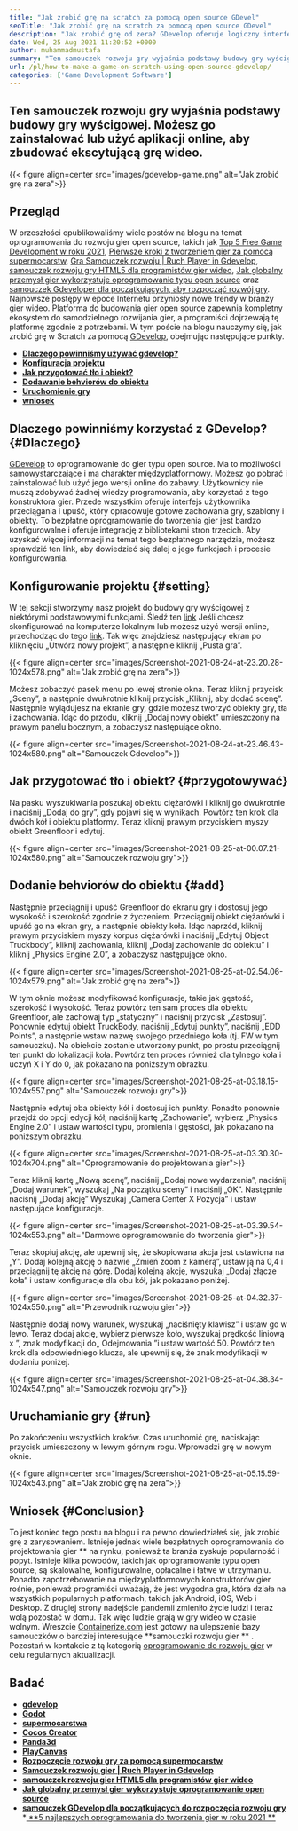 ```yaml
---
title: "Jak zrobić grę na scratch za pomocą open source GDevel" 
seoTitle: "Jak zrobić grę na scratch za pomocą open source GDevel" 
description: "Jak zrobić grę od zera? GDevelop oferuje logiczny interfejs użytkownika wypełniony wieloma komponentami i zachowaniami do tworzenia gier wideo dla sieci, komputerów stacjonarnych, iOS i Androida." 
date: Wed, 25 Aug 2021 11:20:52 +0000
author: muhammadmustafa
summary: "Ten samouczek rozwoju gry wyjaśnia podstawy budowy gry wyścigowej. Możesz go zainstalować lub użyć aplikacji online, aby zbudować ekscytującą grę wideo." 
url: /pl/how-to-make-a-game-on-scratch-using-open-source-gdevelop/
categories: ['Game Development Software']
---
```


## Ten samouczek rozwoju gry wyjaśnia podstawy budowy gry wyścigowej. Możesz go zainstalować lub użyć aplikacji online, aby zbudować ekscytującą grę wideo.

{{< figure align=center src="images/gdevelop-game.png" alt="Jak zrobić grę na zera">}}


## **Przegląd**
W przeszłości opublikowaliśmy wiele postów na blogu na temat oprogramowania do rozwoju gier open source, takich jak [Top 5 Free Game Development w roku 2021][1], [Pierwsze kroki z tworzeniem gier za pomocą supermocarstw][2], [Gra Samouczek rozwoju | Ruch Player in Gdevelop][3], [samouczek rozwoju gry HTML5 dla programistów gier wideo][4], [Jak globalny przemysł gier wykorzystuje oprogramowanie typu open source][5] oraz [samouczek Gdeveloper dla początkujących, aby rozpocząć rozwój gry][6 ]. Najnowsze postępy w epoce Internetu przyniosły nowe trendy w branży gier wideo. Platforma do budowania gier open source zapewnia kompletny ekosystem do samodzielnego rozwijania gier, a programiści dojrzewają tę platformę zgodnie z potrzebami. W tym poście na blogu nauczymy się, jak zrobić grę w Scratch za pomocą [GDevelop][7], obejmując następujące punkty.
  * **[Dlaczego powinniśmy używać gdevelop?][8]**
  * **[Konfiguracja projektu][9]**
  * **[Jak przygotować tło i obiekt?][10]**
  * **[Dodawanie behviorów do obiektu][11]**
  * **[Uruchomienie gry][12]**
  * **[wniosek][13]**

## Dlaczego powinniśmy korzystać z GDevelop?   {#Dlaczego}
[GDevelop][7] to oprogramowanie do gier typu open source. Ma to możliwości samowystarczające i ma charakter międzyplatformowy. Możesz go pobrać i zainstalować lub użyć jego wersji online do zabawy. Użytkownicy nie muszą zdobywać żadnej wiedzy programowania, aby korzystać z tego konstruktora gier. Przede wszystkim oferuje interfejs użytkownika przeciągania i upuść, który opracowuje gotowe zachowania gry, szablony i obiekty. To bezpłatne oprogramowanie do tworzenia gier jest bardzo konfigurowalne i oferuje integrację z bibliotekami stron trzecich. Aby uzyskać więcej informacji na temat tego bezpłatnego narzędzia, możesz sprawdzić ten link, aby dowiedzieć się dalej o jego funkcjach i procesie konfigurowania.

## Konfigurowanie projektu   {#setting}
W tej sekcji stworzymy nasz projekt do budowy gry wyścigowej z niektórymi podstawowymi funkcjami. Śledź ten [link][6] Jeśli chcesz skonfigurować na komputerze lokalnym lub możesz użyć wersji online, przechodząc do tego [link][14].
Tak więc znajdziesz następujący ekran po kliknięciu „Utwórz nowy projekt”, a następnie kliknij „Pusta gra”.

{{< figure align=center src="images/Screenshot-2021-08-24-at-23.20.28-1024x578.png" alt="Jak zrobić grę na zera">}}

Możesz zobaczyć pasek menu po lewej stronie okna. Teraz kliknij przycisk „Sceny”, a następnie dwukrotnie kliknij przycisk „Kliknij, aby dodać scenę”. Następnie wylądujesz na ekranie gry, gdzie możesz tworzyć obiekty gry, tła i zachowania. Idąc do przodu, kliknij „Dodaj nowy obiekt” umieszczony na prawym panelu bocznym, a zobaczysz następujące okno.

{{< figure align=center src="images/Screenshot-2021-08-24-at-23.46.43-1024x580.png" alt="Samouczek Gdevelop">}}


## Jak przygotować tło i obiekt?   {#przygotowywać}
Na pasku wyszukiwania poszukaj obiektu ciężarówki i kliknij go dwukrotnie i naciśnij „Dodaj do gry”, gdy pojawi się w wynikach. Powtórz ten krok dla dwóch kół i obiektu platformy. Teraz kliknij prawym przyciskiem myszy obiekt Greenfloor i edytuj.

{{< figure align=center src="images/Screenshot-2021-08-25-at-00.07.21-1024x580.png" alt="Samouczek rozwoju gry">}}


## Dodanie behviorów do obiektu   {#add}
Następnie przeciągnij i upuść Greenfloor do ekranu gry i dostosuj jego wysokość i szerokość zgodnie z życzeniem. Przeciągnij obiekt ciężarówki i upuść go na ekran gry, a następnie obiekty koła. Idąc naprzód, kliknij prawym przyciskiem myszy korpus ciężarówki i naciśnij „Edytuj Object Truckbody”, kliknij zachowania, kliknij „Dodaj zachowanie do obiektu” i kliknij „Physics Engine 2.0”, a zobaczysz następujące okno.

{{< figure align=center src="images/Screenshot-2021-08-25-at-02.54.06-1024x579.png" alt="Jak zrobić grę na zera">}}

W tym oknie możesz modyfikować konfiguracje, takie jak gęstość, szerokość i wysokość. Teraz powtórz ten sam proces dla obiektu Greenfloor, ale zachowaj typ „statyczny” i naciśnij przycisk „Zastosuj”. Ponownie edytuj obiekt TruckBody, naciśnij „Edytuj punkty”, naciśnij „EDD Points”, a następnie wstaw nazwę swojego przedniego koła (tj. FW w tym samouczku). Na obiekcie zostanie utworzony punkt, po prostu przeciągnij ten punkt do lokalizacji koła. Powtórz ten proces również dla tylnego koła i uczyń X i Y do 0, jak pokazano na poniższym obrazku.

{{< figure align=center src="images/Screenshot-2021-08-25-at-03.18.15-1024x557.png" alt="Samouczek rozwoju gry">}}

Następnie edytuj oba obiekty kół i dostosuj ich punkty. Ponadto ponownie przejdź do opcji edycji kół, naciśnij kartę „Zachowanie”, wybierz „Physics Engine 2.0” i ustaw wartości typu, promienia i gęstości, jak pokazano na poniższym obrazku.

{{< figure align=center src="images/Screenshot-2021-08-25-at-03.30.30-1024x704.png" alt="Oprogramowanie do projektowania gier">}}

Teraz kliknij kartę „Nową scenę”, naciśnij „Dodaj nowe wydarzenia”, naciśnij „Dodaj warunek”, wyszukaj „Na początku sceny” i naciśnij „OK”. Następnie naciśnij „Dodaj akcję” Wyszukaj „Camera Center X Pozycja” i ustaw następujące konfiguracje.

{{< figure align=center src="images/Screenshot-2021-08-25-at-03.39.54-1024x553.png" alt="Darmowe oprogramowanie do tworzenia gier">}}

Teraz skopiuj akcję, ale upewnij się, że skopiowana akcja jest ustawiona na „Y”. Dodaj kolejną akcję o nazwie „Zmień zoom z kamerą”, ustaw ją na 0,4 i przeciągnij tę akcję na górę. Dodaj kolejną akcję, wyszukaj „Dodaj złącze koła” i ustaw konfiguracje dla obu kół, jak pokazano poniżej.

{{< figure align=center src="images/Screenshot-2021-08-25-at-04.32.37-1024x550.png" alt="Przewodnik rozwoju gier">}}

Następnie dodaj nowy warunek, wyszukaj „naciśnięty klawisz” i ustaw go w lewo. Teraz dodaj akcję, wybierz pierwsze koło, wyszukaj prędkość liniową x ”, znak modyfikacji do„ Odejmowania ”i ustaw wartość 50. Powtórz ten krok dla odpowiedniego klucza, ale upewnij się, że znak modyfikacji w dodaniu poniżej.

{{< figure align=center src="images/Screenshot-2021-08-25-at-04.38.34-1024x547.png" alt="Samouczek rozwoju gry">}}


## Uruchamianie gry   {#run}
Po zakończeniu wszystkich kroków. Czas uruchomić grę, naciskając przycisk umieszczony w lewym górnym rogu. Wprowadzi grę w nowym oknie.

{{< figure align=center src="images/Screenshot-2021-08-25-at-05.15.59-1024x543.png" alt="Jak zrobić grę na zera">}}


## Wniosek   {#Conclusion}
To jest koniec tego postu na blogu i na pewno dowiedziałeś się, jak zrobić grę z zarysowaniem. Istnieje jednak wiele bezpłatnych oprogramowania do projektowania gier ** na rynku, ponieważ ta branża zyskuje popularność i popyt. Istnieje kilka powodów, takich jak oprogramowanie typu open source, są skalowalne, konfigurowalne, opłacalne i łatwe w utrzymaniu. Ponadto zapotrzebowanie na międzyplatformowych konstruktorów gier rośnie, ponieważ programiści uważają, że jest wygodna gra, która działa na wszystkich popularnych platformach, takich jak Android, iOS, Web i Desktop. Z drugiej strony nadejście pandemii zmieniło życie ludzi i teraz wolą pozostać w domu. Tak więc ludzie grają w gry wideo w czasie wolnym.
Wreszcie [Containerize.com][15] jest gotowy na ulepszenie bazy samouczków o bardziej interesujące  **samouczki rozwoju gier ** . Pozostań w kontakcie z tą kategorią [oprogramowanie do rozwoju gier][16] w celu regularnych aktualizacji.

## Badać
  * **[gdevelop][7]**
  * **[Godot][17]**
  * **[supermocarstwa][18]**
  * **[Cocos Creator][19]**
  * **[Panda3d][20]**
  * **[PlayCanvas][21]**
  * **[Rozpoczęcie rozwoju gry za pomocą supermocarstw][2]**
  * **[Samouczek rozwoju gier | Ruch Player in Gdevelop][3]**
  * **[samouczek rozwoju gier HTML5 dla programistów gier wideo][4]**
  * **[Jak globalny przemysł gier wykorzystuje oprogramowanie open source][5]**
  * **[samouczek GDevelop dla początkujących do rozpoczęcia rozwoju gry][6]**
  *[ **5 najlepszych oprogramowania do tworzenia gier w roku 2021 ** ][1]

  
[1]: https://blog.containerize.com/game-development-software/top-5-free-game-development-software-in-the-year-2021/
[2]: https://blog.containerize.com/game-development-software/superpowers-animation-getting-started-with-game-development/
[3]: https://blog.containerize.com/game-development-software/game-development-tutorial-player-movement-in-gdevelop/
[4]: https://blog.containerize.com/2021/05/19/html5-game-development-tutorial-for-video-game-programmers/
[5]: https://blog.containerize.com/game-development-software/how-global-gaming-market-leveraging-open-source-software/
[6]: https://blog.containerize.com/game-development-software/game-development-tutorial-player-movement-in-gdevelop/
[7]: https://products.containerize.com/game-development-software/gdevelop/
[8]: #why
[9]: #setting
[10]: #prepare
[11]: #add
[12]: #run
[13]: #Conclusion
[14]: https://editor.gdevelop-app.com/
[15]: https://www.containerize.com/
[16]: https://products.containerize.com/game-development-software/
[17]: https://products.containerize.com/game-development-software/godot/
[18]: https://products.containerize.com/game-development-software/superpowers/
[19]: https://products.containerize.com/game-development-software/cocos-creator/
[20]: https://products.containerize.com/game-development-software/panda3d/
[21]: https://products.containerize.com/game-development-software/playcanvas/
